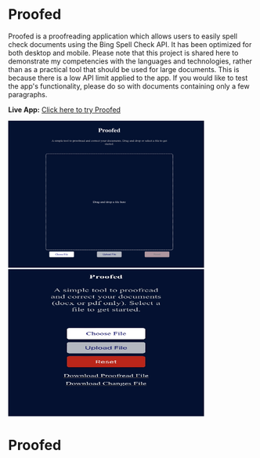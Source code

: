 # Proofed

Proofed is a proofreading application which allows users to easily spell check documents using the Bing Spell Check API. It has been optimized for both desktop and mobile. Please note that this project is shared here to demonstrate my competencies with the languages and technologies, rather than as a practical tool that should be used for large documents. This is because there is a low API limit applied to the app. If you would like to test the app's functionality, please do so with documents containing only a few paragraphs.

**Live App:** [Click here to try Proofed](https://proofed.azurewebsites.net)

<div>
  <img src="/assets/Proofed_homepage.png" alt="Proofed homepage" width="400" style="max-height: 300px;"/>
  <img src="/assets/mobile.png" alt="Proofed mobile view" width="400" style="max-height: 300px;"/> 
</div>


# Proofed
